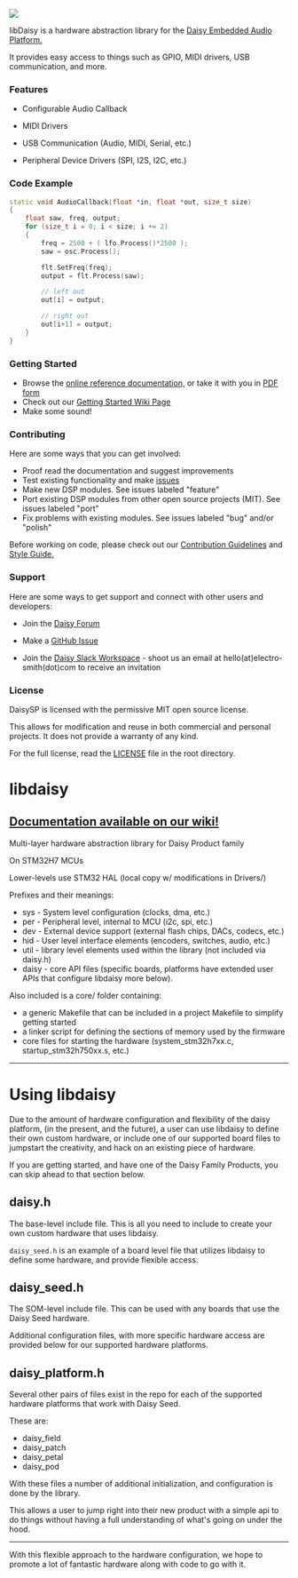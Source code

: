 ![](https://github.com/electro-smith/libdaisy/blob/master/resources/assets/banner.png)

libDaisy is a hardware abstraction library for the [Daisy Embedded Audio Platform.](https://www.electro-smith.com/daisy) 

It  provides easy access to things such as GPIO, MIDI drivers, USB communication, and more.

### Features

- Configurable Audio Callback

- MIDI Drivers 

- USB Communication (Audio, MIDI, Serial, etc.)

- Peripheral Device Drivers (SPI, I2S, I2C, etc.)

### Code Example
```c++
static void AudioCallback(float *in, float *out, size_t size)
{
    float saw, freq, output;
    for (size_t i = 0; i < size; i += 2)
    {
        freq = 2500 + ( lfo.Process()*2500 );
    	saw = osc.Process();

        flt.SetFreq(freq);
        output = flt.Process(saw);

    	// left out
        out[i] = output;

        // right out
        out[i+1] = output;
    }
}
```
### Getting Started
- Browse the [online reference documentation,](https://electro-smith.github.io/DaisySP/index.html) or take it with you in [PDF form](https://github.com/electro-smith/DaisySP/blob/master/doc/daisysp_reference.pdf)
- Check out our [Getting Started Wiki Page](https://github.com/electro-smith/DaisyWiki/wiki)
- Make some sound!

### Contributing

Here are some ways that you can get involved:
- Proof read the documentation and suggest improvements
- Test existing functionality and make [issues](https://github.com/electro-smith/DaisySP/issues) 
- Make new DSP modules. See issues labeled "feature"
- Port existing DSP modules from other open source projects (MIT). See issues labeled "port"
- Fix problems with existing modules. See issues labeled "bug" and/or "polish"

Before working on code, please check out our [Contribution Guidelines](https://github.com/electro-smith/DaisyWiki/wiki/6.-Contribution-Guidelines) and [Style Guide.](https://github.com/electro-smith/DaisySP/blob/master/doc/style_guide.pdf)

### Support

Here are some ways to get support and connect with other users and developers:

- Join the [Daisy Forum](https://forum.electro-smith.com/)

- Make a [GitHub Issue](https://github.com/electro-smith/DaisySP/issues) 

- Join the [Daisy Slack Workspace](https://es-daisy.slack.com/#/) - shoot us an email at hello(at)electro-smith(dot)com to receive an invitation

### License
DaisySP is licensed with the permissive MIT open source license. 

This allows for modification and reuse in both commercial and personal projects. 
It does not provide a warranty of any kind. 

For the full license, read the [LICENSE](https://github.com/electro-smith/DaisySP/blob/master/LICENSE) file in the root directory. 



# libdaisy

## [Documentation available on our wiki!](https://github.com/electro-smith/DaisyWiki/wiki)

Multi-layer hardware abstraction library for Daisy Product family

On STM32H7 MCUs

Lower-levels use STM32 HAL (local copy w/ modifications in Drivers/)

Prefixes and their meanings:

- sys - System level configuration (clocks, dma, etc.)
- per - Peripheral level, internal to MCU (i2c, spi, etc.)
- dev - External device support (external flash chips, DACs, codecs, etc.)
- hid - User level interface elements (encoders, switches, audio, etc.)
- util - library level elements used within the library (not included via daisy.h)
- daisy - core API files (specific boards, platforms have extended user APIs that configure libdaisy more below).

Also included is a core/ folder containing:

- a generic Makefile that can be included in a project Makefile to simplify getting started
- a linker script for defining the sections of memory used by the firmware
- core files for starting the hardware (system_stm32h7xx.c, startup_stm32h750xx.s, etc.)

----

# Using libdaisy

Due to the amount of hardware configuration and flexibility of the daisy platform, (in the present, and the future), a user can use libdaisy to define their own custom hardware, or include one of our supported board files to jumpstart the creativity, and hack on an existing piece of hardware.

If you are getting started, and have one of the Daisy Family Products, you can skip ahead to that section below.

## daisy.h

The base-level include file. This is all you need to include to create your own custom hardware that uses libdaisy.

`daisy_seed.h` is an example of a board level file that utilizes libdaisy to define some hardware, and provide flexible access.

## daisy_seed.h

The SOM-level include file. This can be used with any boards that use the Daisy Seed hardware.

Additional configuration files, with more specific hardware access are provided below for our supported hardware platforms.

## daisy_platform.h

Several other pairs of files exist in the repo for each of the supported hardware platforms that work with Daisy Seed.

These are:
- daisy_field
- daisy_patch
- daisy_petal
- daisy_pod

With these files a number of additional initialization, and configuration is done by the library.

This allows a user to jump right into their new product with a simple api to do things without having a full understanding of what's going on under the hood.

------

With this flexible approach to the hardware configuration, we hope to promote a lot of fantastic hardware along with code to go with it.

